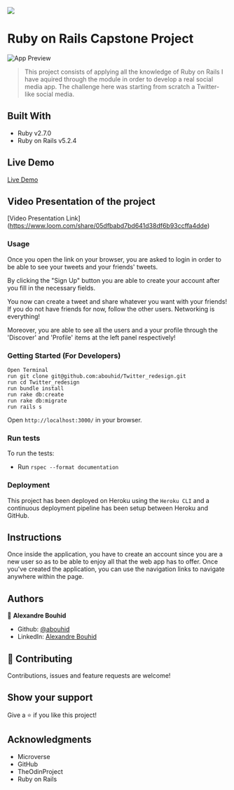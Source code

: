 ![](https://img.shields.io/badge/Microverse-blueviolet)

# Ruby on Rails Capstone Project

![App Preview](./main_page.png)

> This project consists of applying all the knowledge of Ruby on Rails I have aquired through the module in order to develop a real social media app. The challenge here was starting from scratch a Twitter-like social media.

## Built With

- Ruby v2.7.0
- Ruby on Rails v5.2.4

## Live Demo

[Live Demo](https://twitterredesign.herokuapp.com/users/sign_in)

## Video Presentation of the project

[Video Presentation Link] (https://www.loom.com/share/05dfbabd7bd641d38df6b93ccffa4dde)

### Usage

Once you open the link on your browser, you are asked to login in order to be able to see your tweets and your friends' tweets.

By clicking the "Sign Up" button you are able to create your account after you fill in the necessary fields.

You now can create a tweet and share whatever you want with your friends! If you do not have friends for now, follow the other users. Networking is everything!

Moreover, you are able to see all the users and a your profile through the 'Discover' and 'Profile' items at the left panel respectively!


### Getting Started (For Developers)
```
Open Terminal
run git clone git@github.com:abouhid/Twitter_redesign.git
run cd Twitter_redesign
run bundle install
run rake db:create
run rake db:migrate
run rails s
```
Open `http://localhost:3000/` in your browser.

### Run tests
To run the tests:
- Run `rspec --format documentation`

### Deployment

This project has been deployed on Heroku using the `Heroku CLI` and a continuous deployment pipeline has been setup between Heroku and GitHub.
## Instructions
Once inside the application, you have to create an account since you are a new user so as to be able to enjoy all that the web app has to offer. Once you've created the application, you can use the navigation links to navigate anywhere within the page.

## Authors

👤 **Alexandre Bouhid**

- Github: [@abouhid](https://github.com/abouhid)
- LinkedIn: [Alexandre Bouhid](https://www.linkedin.com/in/alexandrebouhid/)

## 🤝 Contributing

Contributions, issues and feature requests are welcome!

## Show your support

Give a ⭐️ if you like this project!

## Acknowledgments

- Microverse
- GitHub
- TheOdinProject
- Ruby on Rails

